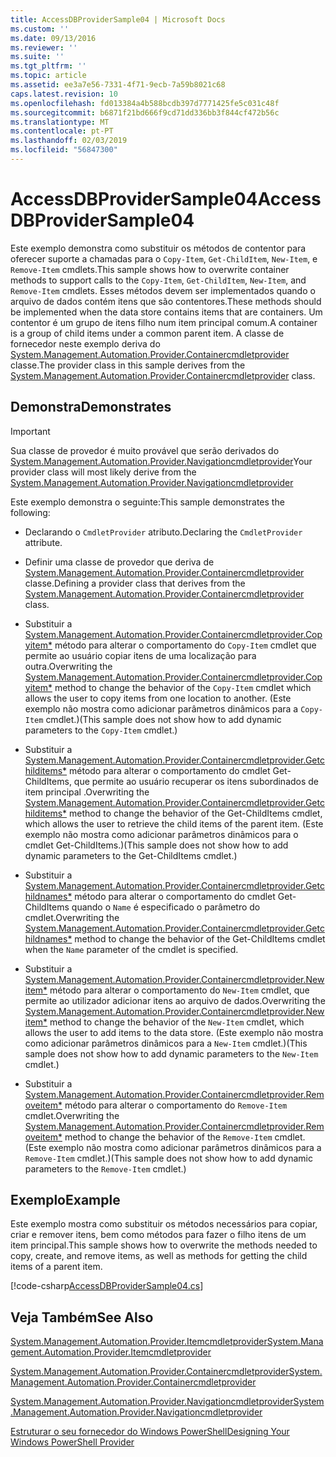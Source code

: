 ```yaml
---
title: AccessDBProviderSample04 | Microsoft Docs
ms.custom: ''
ms.date: 09/13/2016
ms.reviewer: ''
ms.suite: ''
ms.tgt_pltfrm: ''
ms.topic: article
ms.assetid: ee3a7e56-7331-4f71-9ecb-7a59b8021c68
caps.latest.revision: 10
ms.openlocfilehash: fd013384a4b588bcdb397d7771425fe5c031c48f
ms.sourcegitcommit: b6871f21bd666f9cd71dd336bb3f844cf472b56c
ms.translationtype: MT
ms.contentlocale: pt-PT
ms.lasthandoff: 02/03/2019
ms.locfileid: "56847300"
---
```

# <a name="accessdbprovidersample04"></a><span data-ttu-id="9d510-102">AccessDBProviderSample04</span><span class="sxs-lookup"><span data-stu-id="9d510-102">AccessDBProviderSample04</span></span>

<span data-ttu-id="9d510-103">Este exemplo demonstra como substituir os métodos de contentor para oferecer suporte a chamadas para o `Copy-Item`, `Get-ChildItem`, `New-Item`, e `Remove-Item` cmdlets.</span><span class="sxs-lookup"><span data-stu-id="9d510-103">This sample shows how to overwrite container methods to support calls to the `Copy-Item`, `Get-ChildItem`, `New-Item`, and `Remove-Item` cmdlets.</span></span> <span data-ttu-id="9d510-104">Esses métodos devem ser implementados quando o arquivo de dados contém itens que são contentores.</span><span class="sxs-lookup"><span data-stu-id="9d510-104">These methods should be implemented when the data store contains items that are containers.</span></span> <span data-ttu-id="9d510-105">Um contentor é um grupo de itens filho num item principal comum.</span><span class="sxs-lookup"><span data-stu-id="9d510-105">A container is a group of child items under a common parent item.</span></span> <span data-ttu-id="9d510-106">A classe de fornecedor neste exemplo deriva do [System.Management.Automation.Provider.Containercmdletprovider](/dotnet/api/System.Management.Automation.Provider.ContainerCmdletProvider) classe.</span><span class="sxs-lookup"><span data-stu-id="9d510-106">The provider class in this sample derives from the [System.Management.Automation.Provider.Containercmdletprovider](/dotnet/api/System.Management.Automation.Provider.ContainerCmdletProvider) class.</span></span>

## <a name="demonstrates"></a><span data-ttu-id="9d510-107">Demonstra</span><span class="sxs-lookup"><span data-stu-id="9d510-107">Demonstrates</span></span>

> [!IMPORTANT]
> <span data-ttu-id="9d510-108">Sua classe de provedor é muito provável que serão derivados do [System.Management.Automation.Provider.Navigationcmdletprovider](/dotnet/api/System.Management.Automation.Provider.NavigationCmdletProvider)</span><span class="sxs-lookup"><span data-stu-id="9d510-108">Your provider class will most likely derive from the [System.Management.Automation.Provider.Navigationcmdletprovider](/dotnet/api/System.Management.Automation.Provider.NavigationCmdletProvider)</span></span>

<span data-ttu-id="9d510-109">Este exemplo demonstra o seguinte:</span><span class="sxs-lookup"><span data-stu-id="9d510-109">This sample demonstrates the following:</span></span>

- <span data-ttu-id="9d510-110">Declarando o `CmdletProvider` atributo.</span><span class="sxs-lookup"><span data-stu-id="9d510-110">Declaring the `CmdletProvider` attribute.</span></span>

- <span data-ttu-id="9d510-111">Definir uma classe de provedor que deriva de [System.Management.Automation.Provider.Containercmdletprovider](/dotnet/api/System.Management.Automation.Provider.ContainerCmdletProvider) classe.</span><span class="sxs-lookup"><span data-stu-id="9d510-111">Defining a provider class that derives from the [System.Management.Automation.Provider.Containercmdletprovider](/dotnet/api/System.Management.Automation.Provider.ContainerCmdletProvider) class.</span></span>

- <span data-ttu-id="9d510-112">Substituir a [System.Management.Automation.Provider.Containercmdletprovider.Copyitem\*](/dotnet/api/System.Management.Automation.Provider.ContainerCmdletProvider.CopyItem) método para alterar o comportamento do `Copy-Item` cmdlet que permite ao usuário copiar itens de uma localização para outra.</span><span class="sxs-lookup"><span data-stu-id="9d510-112">Overwriting the [System.Management.Automation.Provider.Containercmdletprovider.Copyitem\*](/dotnet/api/System.Management.Automation.Provider.ContainerCmdletProvider.CopyItem) method to change the behavior of the `Copy-Item` cmdlet which allows the user to copy items from one location to another.</span></span> <span data-ttu-id="9d510-113">(Este exemplo não mostra como adicionar parâmetros dinâmicos para a `Copy-Item` cmdlet.)</span><span class="sxs-lookup"><span data-stu-id="9d510-113">(This sample does not show how to add dynamic parameters to the `Copy-Item` cmdlet.)</span></span>

- <span data-ttu-id="9d510-114">Substituir a [System.Management.Automation.Provider.Containercmdletprovider.Getchilditems\*](/dotnet/api/System.Management.Automation.Provider.ContainerCmdletProvider.GetChildItems) método para alterar o comportamento do cmdlet Get-ChildItems, que permite ao usuário recuperar os itens subordinados de item principal .</span><span class="sxs-lookup"><span data-stu-id="9d510-114">Overwriting the [System.Management.Automation.Provider.Containercmdletprovider.Getchilditems\*](/dotnet/api/System.Management.Automation.Provider.ContainerCmdletProvider.GetChildItems) method to change the behavior of the Get-ChildItems cmdlet, which allows the user to retrieve the child items of the parent item.</span></span> <span data-ttu-id="9d510-115">(Este exemplo não mostra como adicionar parâmetros dinâmicos para o cmdlet Get-ChildItems.)</span><span class="sxs-lookup"><span data-stu-id="9d510-115">(This sample does not show how to add dynamic parameters to the Get-ChildItems cmdlet.)</span></span>

- <span data-ttu-id="9d510-116">Substituir a [System.Management.Automation.Provider.Containercmdletprovider.Getchildnames\*](/dotnet/api/System.Management.Automation.Provider.ContainerCmdletProvider.GetChildNames) método para alterar o comportamento do cmdlet Get-ChildItems quando o `Name` é especificado o parâmetro do cmdlet.</span><span class="sxs-lookup"><span data-stu-id="9d510-116">Overwriting the [System.Management.Automation.Provider.Containercmdletprovider.Getchildnames\*](/dotnet/api/System.Management.Automation.Provider.ContainerCmdletProvider.GetChildNames) method to change the behavior of the Get-ChildItems cmdlet when the `Name` parameter of the cmdlet is specified.</span></span>

- <span data-ttu-id="9d510-117">Substituir a [System.Management.Automation.Provider.Containercmdletprovider.Newitem\*](/dotnet/api/System.Management.Automation.Provider.ContainerCmdletProvider.NewItem) método para alterar o comportamento do `New-Item` cmdlet, que permite ao utilizador adicionar itens ao arquivo de dados.</span><span class="sxs-lookup"><span data-stu-id="9d510-117">Overwriting the [System.Management.Automation.Provider.Containercmdletprovider.Newitem\*](/dotnet/api/System.Management.Automation.Provider.ContainerCmdletProvider.NewItem) method to change the behavior of the `New-Item` cmdlet, which allows the user to add items to the data store.</span></span> <span data-ttu-id="9d510-118">(Este exemplo não mostra como adicionar parâmetros dinâmicos para a `New-Item` cmdlet.)</span><span class="sxs-lookup"><span data-stu-id="9d510-118">(This sample does not show how to add dynamic parameters to the `New-Item` cmdlet.)</span></span>

- <span data-ttu-id="9d510-119">Substituir a [System.Management.Automation.Provider.Containercmdletprovider.Removeitem\*](/dotnet/api/System.Management.Automation.Provider.ContainerCmdletProvider.RemoveItem) método para alterar o comportamento do `Remove-Item` cmdlet.</span><span class="sxs-lookup"><span data-stu-id="9d510-119">Overwriting the [System.Management.Automation.Provider.Containercmdletprovider.Removeitem\*](/dotnet/api/System.Management.Automation.Provider.ContainerCmdletProvider.RemoveItem) method to change the behavior of the `Remove-Item` cmdlet.</span></span> <span data-ttu-id="9d510-120">(Este exemplo não mostra como adicionar parâmetros dinâmicos para a `Remove-Item` cmdlet.)</span><span class="sxs-lookup"><span data-stu-id="9d510-120">(This sample does not show how to add dynamic parameters to the `Remove-Item` cmdlet.)</span></span>

## <a name="example"></a><span data-ttu-id="9d510-121">Exemplo</span><span class="sxs-lookup"><span data-stu-id="9d510-121">Example</span></span>

<span data-ttu-id="9d510-122">Este exemplo mostra como substituir os métodos necessários para copiar, criar e remover itens, bem como métodos para fazer o filho itens de um item principal.</span><span class="sxs-lookup"><span data-stu-id="9d510-122">This sample shows how to overwrite the methods needed to copy, create, and remove items, as well as methods for getting the child items of a parent item.</span></span>

[!code-csharp[AccessDBProviderSample04.cs](../../powershell-sdk-samples/SDK-2.0/csharp/AccessDBProviderSample06/AccessDBProviderSample06.cs#L11-L1635 "AccessDBProviderSample04.cs")]

## <a name="see-also"></a><span data-ttu-id="9d510-123">Veja Também</span><span class="sxs-lookup"><span data-stu-id="9d510-123">See Also</span></span>

[<span data-ttu-id="9d510-124">System.Management.Automation.Provider.Itemcmdletprovider</span><span class="sxs-lookup"><span data-stu-id="9d510-124">System.Management.Automation.Provider.Itemcmdletprovider</span></span>](/dotnet/api/System.Management.Automation.Provider.ItemCmdletProvider)

[<span data-ttu-id="9d510-125">System.Management.Automation.Provider.Containercmdletprovider</span><span class="sxs-lookup"><span data-stu-id="9d510-125">System.Management.Automation.Provider.Containercmdletprovider</span></span>](/dotnet/api/System.Management.Automation.Provider.ContainerCmdletProvider)

[<span data-ttu-id="9d510-126">System.Management.Automation.Provider.Navigationcmdletprovider</span><span class="sxs-lookup"><span data-stu-id="9d510-126">System.Management.Automation.Provider.Navigationcmdletprovider</span></span>](/dotnet/api/System.Management.Automation.Provider.NavigationCmdletProvider)

[<span data-ttu-id="9d510-127">Estruturar o seu fornecedor do Windows PowerShell</span><span class="sxs-lookup"><span data-stu-id="9d510-127">Designing Your Windows PowerShell Provider</span></span>](./provider-types.md)